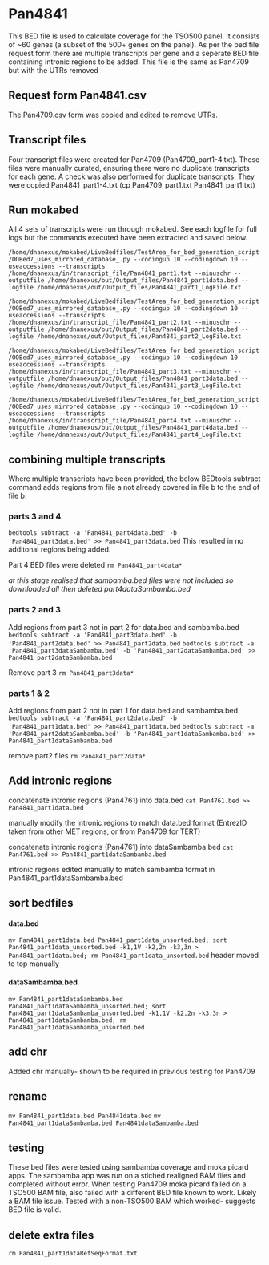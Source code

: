 # Pan4841
This BED file is used to calculate coverage for the TSO500 panel.
It consists of ~60 genes (a subset of the 500+ genes on the panel).
As per the bed file request form there are multiple transcripts per gene and a seperate BED file containing intronic regions to be added.
This file is the same as Pan4709 but with the UTRs removed

## Request form Pan4841.csv
The Pan4709.csv form was copied and edited to remove UTRs.

## Transcript files
Four transcript files were created for Pan4709 (Pan4709_part1-4.txt). These files were manually curated, ensuring there were no duplicate transcripts for each gene. A check was also performed for duplicate transcripts. They were copied Pan4841_part1-4.txt (cp Pan4709_part1.txt Pan4841_part1.txt)

## Run mokabed
All 4 sets of transcripts were run through mokabed. See each logfile for full logs but the commands executed have been extracted and saved below.

`/home/dnanexus/mokabed/LiveBedfiles/TestArea_for_bed_generation_script/OOBed7_uses_mirrored_database_.py --codingup 10 --codingdown 10 --useaccessions --transcripts /home/dnanexus/in/transcript_file/Pan4841_part1.txt --minuschr --outputfile /home/dnanexus/out/Output_files/Pan4841_part1data.bed --logfile /home/dnanexus/out/Output_files/Pan4841_part1_LogFile.txt `

`/home/dnanexus/mokabed/LiveBedfiles/TestArea_for_bed_generation_script/OOBed7_uses_mirrored_database_.py --codingup 10 --codingdown 10 --useaccessions --transcripts /home/dnanexus/in/transcript_file/Pan4841_part2.txt --minuschr --outputfile /home/dnanexus/out/Output_files/Pan4841_part2data.bed --logfile /home/dnanexus/out/Output_files/Pan4841_part2_LogFile.txt `

`/home/dnanexus/mokabed/LiveBedfiles/TestArea_for_bed_generation_script/OOBed7_uses_mirrored_database_.py --codingup 10 --codingdown 10 --useaccessions --transcripts /home/dnanexus/in/transcript_file/Pan4841_part3.txt --minuschr --outputfile /home/dnanexus/out/Output_files/Pan4841_part3data.bed --logfile /home/dnanexus/out/Output_files/Pan4841_part3_LogFile.txt `

`/home/dnanexus/mokabed/LiveBedfiles/TestArea_for_bed_generation_script/OOBed7_uses_mirrored_database_.py --codingup 10 --codingdown 10 --useaccessions --transcripts /home/dnanexus/in/transcript_file/Pan4841_part4.txt --minuschr --outputfile /home/dnanexus/out/Output_files/Pan4841_part4data.bed --logfile /home/dnanexus/out/Output_files/Pan4841_part4_LogFile.txt `

## combining multiple transcripts
Where multiple transcripts have been provided, the below BEDtools subtract command adds regions from file a not already covered in file b to the end of file b:

### parts 3 and 4
`bedtools subtract -a 'Pan4841_part4data.bed' -b 'Pan4841_part3data.bed' >> Pan4841_part3data.bed`
This resulted in no additonal regions being added.

Part 4 BED files were deleted
`rm Pan4841_part4data*`

*at this stage realised that sambamba.bed files were not included so downloaded all then deleted part4dataSambamba.bed*

### parts 2 and 3
Add regions from part 3 not in part 2 for data.bed and sambamba.bed
`bedtools subtract -a 'Pan4841_part3data.bed' -b 'Pan4841_part2data.bed' >> Pan4841_part2data.bed`
`bedtools subtract -a 'Pan4841_part3dataSambamba.bed' -b 'Pan4841_part2dataSambamba.bed' >> Pan4841_part2dataSambamba.bed`

Remove part 3
`rm Pan4841_part3data*`

### parts 1 & 2
Add regions from part 2 not in part 1 for data.bed and sambamba.bed
`bedtools subtract -a 'Pan4841_part2data.bed' -b 'Pan4841_part1data.bed' >> Pan4841_part1data.bed`
`bedtools subtract -a 'Pan4841_part2dataSambamba.bed' -b 'Pan4841_part1dataSambamba.bed' >> Pan4841_part1dataSambamba.bed`

remove part2 files
`rm Pan4841_part2data*`

## Add intronic regions
concatenate intronic regions (Pan4761) into data.bed
`cat Pan4761.bed >> Pan4841_part1data.bed `

manually modify the intronic regions to match data.bed format (EntrezID taken from other MET regions, or from Pan4709 for TERT)

concatenate intronic regions (Pan4761) into dataSambamba.bed
`cat Pan4761.bed >> Pan4841_part1dataSambamba.bed `

intronic regions edited manually to match sambamba format in Pan4841_part1dataSambamba.bed 

## sort bedfiles
#### data.bed
`mv Pan4841_part1data.bed Pan4841_part1data_unsorted.bed; sort Pan4841_part1data_unsorted.bed -k1,1V -k2,2n -k3,3n > Pan4841_part1data.bed; rm Pan4841_part1data_unsorted.bed`
header moved to top manually

#### dataSambamba.bed
`mv Pan4841_part1dataSambamba.bed Pan4841_part1dataSambamba_unsorted.bed; sort Pan4841_part1dataSambamba_unsorted.bed -k1,1V -k2,2n -k3,3n > Pan4841_part1dataSambamba.bed; rm Pan4841_part1dataSambamba_unsorted.bed`

## add chr
Added chr manually- shown to be required in previous testing for Pan4709

## rename
`mv Pan4841_part1data.bed Pan4841data.bed`
`mv Pan4841_part1dataSambamba.bed Pan4841dataSambamba.bed`

## testing
These bed files were tested using sambamba coverage and moka picard apps.
The sambamba app was run on a stiched realigned BAM files and completed without error.
When testing Pan4709 moka picard failed on a TSO500 BAM file, also failed with a different BED file known to work. Likely a BAM file issue. Tested with a non-TSO500 BAM which worked- suggests BED file is valid.

## delete extra files
`rm Pan4841_part1dataRefSeqFormat.txt `